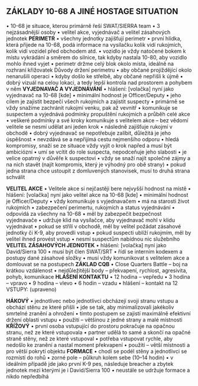 ﻿
## ZÁKLADY 10-68 A JINÉ HOSTAGE SITUATION

  • 10-68 je situace, kterou primárně řeší SWAT/SIERRA team
  • 3 nejzásadnější osoby
  • velitel akce, vyjednávač a velitel zásahových jednotek
  __PERIMETR__
  • všechny jednotky zajišťují perimetr
  • první hlídka, která přijede na 10-68, podá informace na vysílačku kolik vidí rukojmích, kolik vidí vozidel před obchodem atd.
  • vozidlo je vždy natočené bokem k místu vykrádání a směrem do silnice, tak kdyby nastala 10-80, aby vozidlo mohlo ihned vyjet
  • perimetr držme celý blok okolo místa, ideálně na rozhraní křižovatek Důvody držení perimetru
  • aby občané projíždějící okolo nenarušili operaci
  • kdyby došlo ke střelbě, aby občané nepřišli k újmě
   • dobrý vizuál na celou lokaci, a tedy lepší kontrola nad prostorem a pohybem v něm
   __VYJEDNAVAČ A VYJEDNÁVÁNÍ__
    • hlášení: [volačka] nyní jako vyjednavač na 10-68 [kde]
    • minimální hodnost je Officer/Deputy
    • jeho cílem je zajistit bezpečí všech rukojmích a zajistit suspecty
    • primárně se vždy snažíme zachránit rukojmí venku, pak až vevnitř
    • komunikuje se suspectem a vyjednává podmínky propuštění rukojmích a průběh celé akce
    • veškeré podmínky a své kroky komunikuje s velitelem akce – bez vědomí velitele se nesmí udělat ani jeden krok
    • následně zajišťuje rukojmí v obchodě
    • dobrý vyjednavač se nepotřebuje zalíbit, důležitá je jeho úspěšnost
    • nevzdává se a nepřijímá cestu nejmenšího odporu
    • hledá kompromisy, snaží se ze situace vždy vyjít o krok napřed a musí být ambiciózní
    • umí se vcítit do role suspecta, nepodceňuje jeho slabosti
    • je velice opatrný v důvěře k suspectovi
    • vždy se snaží najít společné zájmy a na nich stavět (najít kompromis, který je výhodný pro obě strany)
    • pokud jedna strana chce ustoupit z domluvených stanovisek, musí to druhá strana schválit

   __VELITEL AKCE__
   • Velitele akce si nejčastěji bere nejvyšší hodnost na místě
   • hlášení: [volačka] nyní jako velitel akce na 10-68 [kde]
   • minimální hodnost je Officer/Deputy
   • vždy komunikuje s vyjednavačem
   • má na starosti život rukojmích
   • zabezpečení perimertu, rukojmích a status vyjednávání
   • odpovídá za všechny na 10-68
   • měl by zabezpečit bezpečnost vyjednavače
   • udržuje klid na vysílačce, aby vyjednavač mohl v klidu vyjednávat
   • pokud se střílí v obchodě, měl by velitel požádat zásahové jednotky či K-9, aby provedli vstup
    • pokud suspecti ublíží rukojmím, měl by velitel ihned provést vstup
    • nesmí suspectům nabídnou nic služebního
    __VELITEL ZÁSAHOVÝCH JEDNOTEK__
    • hlášení: [volačka] nyní jako David/Sierra 100
    • musí být člen SWAT/SRT
    • řídí se interním kodexem a postupy dané zásahové složky
    • musí vždy komunikovat s velitelem akce a domlouvat se na postupech __ZÁKLAD CQB__
    • Close Quarters Battle – boj na krátkou vzdálenost
    • nejdůležitější body – překvapení, rychlost, agresivita, pohyb, komunikace
    __HLÁŠENÍ KONTAKTU__
    • 12 hodina – vepředu
    • 3 hodina – vpravo
    • 9 hodina – vlevo
     • 6 hodin – vzadu
     • hlášení – kontakt na 12 VSTUPY: (upraveno)

   __HÁKOVÝ__
   • jednotlivec nebo jednotlivci obcházejí svoji stranu vstupu a obchází stěnu ze které přišli
   • jde se tak, aby minimalizovali jakékoliv smrtelné zranění a ohrožení
   • tímto postupem se zajistí maximálně efektivní držení oblasti vstupu
   • použití – většinou z jedné strany a malé místnosti
   __KŘÍŽOVÝ__
   • první osoba vstupující do prostoru pokračuje na opačnou stranu, než ze které vstupovala
   • partner udělá to samé a skončí na opačné straně stěny, než ze které vstupoval
   • potřeba vstupovat rychle, aby nedošlo ke zranění a nastal moment překvapení
   • použití – větší místnosti a pro větší pokrytí objektu
   __FORMACE__
   • chodí se podél stěny a jednotlivci se rozmístí do rohů
   • zorné pole – půlkruh kolem sebe (10–14 hodin)
   • v ideálním případě jde jako první K-9 pes, následuje breacher a zbytek jednotek mezi kterými je i David/Sierra 100
   • neustále se udržuje formace a nikdo nepředbíhá
